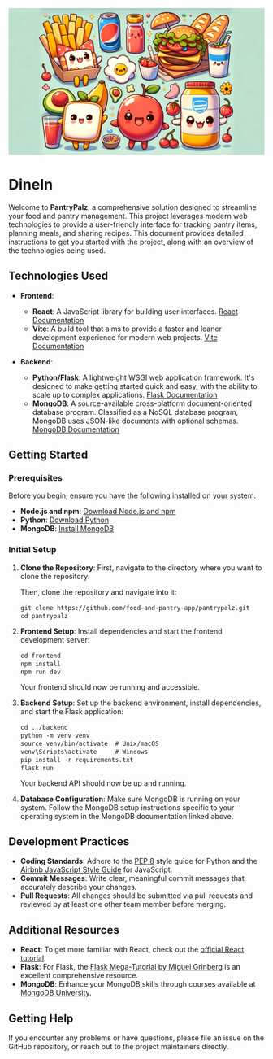 <p align="center">
  <img src="pics/pals.png" alt="Pantry Pals">
</p>

# DineIn

Welcome to **PantryPalz**, a comprehensive solution designed to streamline your food and pantry management. This project leverages modern web technologies to provide a user-friendly interface for tracking pantry items, planning meals, and sharing recipes. This document provides detailed instructions to get you started with the project, along with an overview of the technologies being used.

## Technologies Used

- **Frontend**:

  - **React**: A JavaScript library for building user interfaces. [React Documentation](https://reactjs.org/docs/getting-started.html)
  - **Vite**: A build tool that aims to provide a faster and leaner development experience for modern web projects. [Vite Documentation](https://vitejs.dev/guide/)
- **Backend**:

  - **Python/Flask**: A lightweight WSGI web application framework. It's designed to make getting started quick and easy, with the ability to scale up to complex applications. [Flask Documentation](https://flask.palletsprojects.com/en/2.0.x/)
  - **MongoDB**: A source-available cross-platform document-oriented database program. Classified as a NoSQL database program, MongoDB uses JSON-like documents with optional schemas. [MongoDB Documentation](https://docs.mongodb.com/)

## Getting Started

### Prerequisites

Before you begin, ensure you have the following installed on your system:

- **Node.js and npm**: [Download Node.js and npm](https://nodejs.org/en/download/)
- **Python**: [Download Python](https://www.python.org/downloads/)
- **MongoDB**: [Install MongoDB](https://docs.mongodb.com/manual/installation/)

### Initial Setup

1. **Clone the Repository**:
   First, navigate to the directory where you want to clone the repository:

   Then, clone the repository and navigate into it:

   ```
   git clone https://github.com/food-and-pantry-app/pantrypalz.git
   cd pantrypalz
   ```
2. **Frontend Setup**:
   Install dependencies and start the frontend development server:

   ```
   cd frontend
   npm install
   npm run dev
   ```

   Your frontend should now be running and accessible.
3. **Backend Setup**:
   Set up the backend environment, install dependencies, and start the Flask application:

   ```
   cd ../backend
   python -m venv venv
   source venv/bin/activate  # Unix/macOS
   venv\Scripts\activate     # Windows
   pip install -r requirements.txt
   flask run
   ```

   Your backend API should now be up and running.
4. **Database Configuration**:
   Make sure MongoDB is running on your system. Follow the MongoDB setup instructions specific to your operating system in the MongoDB documentation linked above.

## Development Practices

- **Coding Standards**: Adhere to the [PEP 8](https://pep8.org/) style guide for Python and the [Airbnb JavaScript Style Guide](https://airbnb.io/javascript/) for JavaScript.
- **Commit Messages**: Write clear, meaningful commit messages that accurately describe your changes.
- **Pull Requests**: All changes should be submitted via pull requests and reviewed by at least one other team member before merging.

## Additional Resources

- **React**: To get more familiar with React, check out the [official React tutorial](https://reactjs.org/tutorial/tutorial.html).
- **Flask**: For Flask, the [Flask Mega-Tutorial by Miguel Grinberg](https://blog.miguelgrinberg.com/post/the-flask-mega-tutorial-part-i-hello-world) is an excellent comprehensive resource.
- **MongoDB**: Enhance your MongoDB skills through courses available at [MongoDB University](https://university.mongodb.com/).

## Getting Help

If you encounter any problems or have questions, please file an issue on the GitHub repository, or reach out to the project maintainers directly.
